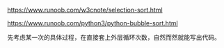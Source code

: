 https://www.runoob.com/w3cnote/selection-sort.html

https://www.runoob.com/python3/python-bubble-sort.html

先考虑某一次的具体过程，在直接套上外层循环次数，自然而然就能写出代码。